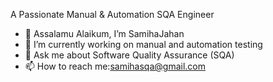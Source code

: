   A Passionate Manual & Automation SQA Engineer
- 👋 Assalamu Alaikum, I’m SamihaJahan
- 🔭 I’m currently working on manual and automation testing
- 💬 Ask me about Software Quality Assurance (SQA)
- 📫 How to reach me:samihasqa@gmail.com


